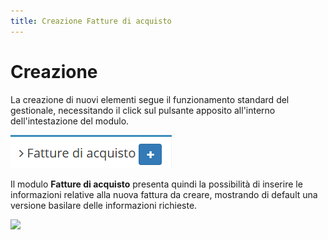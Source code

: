 ```yaml
---
title: Creazione Fatture di acquisto
---
```


# Creazione

La creazione di nuovi elementi segue il funzionamento standard del gestionale, necessitando il click sul pulsante apposito all'interno dell'intestazione del modulo.

![Screenshot creazione fatture di acquisto](../../../.gitbook/assets/AggiungereFatturaDiAcquisto.PNG)

Il modulo **Fatture di acquisto** presenta quindi la possibilità di inserire le informazioni relative alla nuova fattura da creare, mostrando di default una versione basilare delle informazioni richieste.

![](https://firebasestorage.googleapis.com/v0/b/gitbook-x-prod.appspot.com/o/spaces%2F-LZJeLg23eVDvrCv74U7-887967055%2Fuploads%2FtNDCvwKaP3jdi3enLXhu%2Ffile.png?alt=media)
